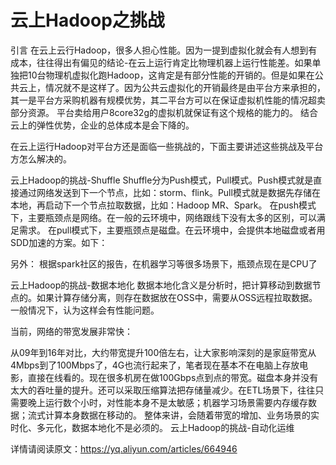 # 云上Hadoop之挑战

引言
在云上云行Hadoop，很多人担心性能。因为一提到虚拟化就会有人想到有成本，往往得出有偏见的结论-在云上运行肯定比物理机器上运行性能差。如果单独把10台物理机虚拟化跑Hadoop，这肯定是有部分性能的开销的。但是如果在公共云上，情况就不是这样了。因为公共云虚拟化的开销最终是由平台方来承担的，其一是平台方采购机器有规模优势，其二平台方可以在保证虚拟机性能的情况超卖部分资源。
平台卖给用户8core32g的虚拟机就保证有这个规格的能力的。
结合云上的弹性优势，企业的总体成本是会下降的。

在云上运行Hadoop对平台方还是面临一些挑战的，下面主要讲述这些挑战及平台方怎么解决的。

云上Hadoop的挑战-Shuffle
Shuffle分为Push模式，Pull模式。Push模式就是直接通过网络发送到下一个节点，比如：storm、flink。Pull模式就是数据先存储在本地，再启动下一个节点拉取数据，比如：Hadoop MR、Spark。
在push模式下，主要瓶颈点是网络。在一般的云环境中，网络跟线下没有太多的区别，可以满足需求。
在pull模式下，主要瓶颈点是磁盘。在云环境中，会提供本地磁盘或者用SDD加速的方案。如下：

另外：
根据spark社区的报告，在机器学习等很多场景下，瓶颈点现在是CPU了

云上Hadoop的挑战-数据本地化
数据本地化含义是分析时，把计算移动到数据节点的。如果计算存储分离，则存在数据放在OSS中，需要从OSS远程拉取数据。一般情况下，认为这样会有性能问题。

当前，网络的带宽发展非常快：

从09年到16年对比，大约带宽提升100倍左右，让大家影响深刻的是家庭带宽从4Mbps到了100Mbps了，4G也流行起来了，笔者现在基本不在电脑上存放电影，直接在线看的。现在很多机房在做100Gbps点到点的带宽。磁盘本身并没有太大的吞吐量的提升。还可以采取压缩算法把存储量减少。在ETL场景下，往往只需要晚上运行数个小时，对性能本身不是太敏感；机器学习场景需要内存缓存数据；流式计算本身数据在移动的。
整体来讲，会随着带宽的增加、业务场景的实时化、多元化，数据本地化不是必须的。
云上Hadoop的挑战-自动化运维

详情请阅读原文：https://yq.aliyun.com/articles/664946
